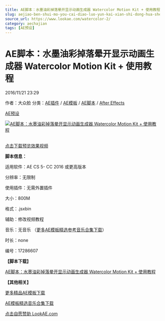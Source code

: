 ```yaml
---
title: AE脚本：水墨油彩掉落晕开显示动画生成器 Watercolor Motion Kit + 使用教程
slug: aejiao-ben-shui-mo-you-cai-diao-luo-yun-kai-xian-shi-dong-hua-sheng-cheng-qi-watercolor-motion-kit-shi-yong-jiao-cheng
source_url: https://www.lookae.com/watercolor-2/
category: aechajian
tags: [AE预设]
---
```

# AE脚本：水墨油彩掉落晕开显示动画生成器 Watercolor Motion Kit + 使用教程

2016/11/21 23:29

作者：大众脸
分类：[AE插件](https://www.lookae.com/after-effects/aechajian/) / [AE模板](https://www.lookae.com/after-effects/other-after-effects/) / [AE脚本](https://www.lookae.com/after-effects/aescripts/) / [After Effects](https://www.lookae.com/after-effects/)

[AE预设](https://www.lookae.com/tag/ae%e9%a2%84%e8%ae%be/)

[![AE脚本：水墨油彩掉落晕开显示动画生成器 Watercolor Motion Kit + 使用教程](https://www.lookae.com/wp-content/uploads/2016/11/wmk-hero2.jpg "AE脚本：水墨油彩掉落晕开显示动画生成器 Watercolor Motion Kit + 使用教程-LookAE.com")](https://www.lookae.com/wp-content/uploads/2016/11/wmk-hero2.jpg)

[](https://0.s3.envato.com/h264-video-previews/8b93b775-770f-4bf5-affd-30d09b34e07b/17286607.mp4?_=1")  
[点击下载预览效果视频](https://0.s3.envato.com/h264-video-previews/8b93b775-770f-4bf5-affd-30d09b34e07b/17286607.mp4)

**脚本信息：**

适用软件：AE CS 5- CC 2016 或更高版本

分辨率：无限制

使用插件：无需外置插件

大小：800M

格式：.jsxbin

辅助：修改视频教程

音乐：无音乐 （[更多AE模板精选参考音乐合集下载](https://item.taobao.com/item.htm?spm=a1z10.1.w4004-2793089344.4.MUvxbV&id=37289930486)）

时长：none

编号：17286607

**【脚本下载】**

[AE脚本：水墨油彩掉落晕开显示动画生成器 Watercolor Motion Kit + 使用教程](http://lookae.ctfile.com/fs/15D161597700)

**【其他相关】**

[更多精品AE模板下载](https://www.lookae.com/after-effects/other-after-effects/)

[AE模板精选音乐合集下载](https://item.taobao.com/item.htm?spm=a1z10.1.w4004-2793089344.4.MUvxbV&id=37289930486)

[点击自愿赞助 LookAE.com](https://www.lookae.com/sponsor/)
